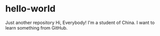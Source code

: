 # hello-world
Just another repository
Hi, Everybody!
I'm a student of China. I want to learn something from GitHub.
